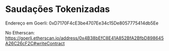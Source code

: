 # Saudações Tokenizadas

Endereço em Goerli: 0xD7170F4cE3be4707Ee34c15De8057775414db5Ee


No Etherscan: https://goerli.etherscan.io/address/0x4B38bEfC8E41A852BfA2BfbD898645A26C26cF2C#writeContract
